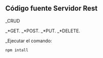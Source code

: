 ## Código fuente Servidor Rest
_CRUD

_*GET.
_*POST.
_*PUT.
_*DELETE.

_Ejecutar el comando:
```
npm intall
```